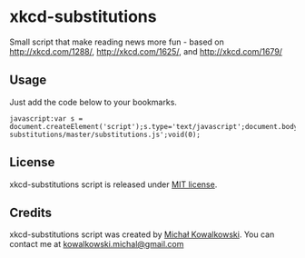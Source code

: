 xkcd-substitutions
==================

Small script that make reading news more fun - based on http://xkcd.com/1288/, http://xkcd.com/1625/, and http://xkcd.com/1679/

Usage
--------

Just add the code below to your bookmarks.

    javascript:var s = document.createElement('script');s.type='text/javascript';document.body.appendChild(s);s.src='https://cdn.rawgit.com/michalkow/xkcd-substitutions/master/substitutions.js';void(0);
    
				
License
-------
xkcd-substitutions script is released under [MIT license](http://opensource.org/licenses/mit-license.php).

Credits
-------
xkcd-substitutions script was created by [Michał Kowalkowski](https://github.com/michalkow). You can contact me at [kowalkowski.michal@gmail.com](mailto:kowalkowski.michal@gmail.com)
